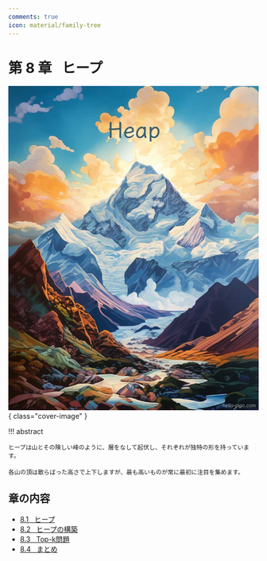 ```yaml
---
comments: true
icon: material/family-tree
---
```


# 第 8 章 &nbsp; ヒープ

![ヒープ](../assets/covers/chapter_heap.jpg){ class="cover-image" }

!!! abstract

    ヒープは山とその険しい峰のように、層をなして起伏し、それぞれが独特の形を持っています。

    各山の頂は散らばった高さで上下しますが、最も高いものが常に最初に注目を集めます。

## 章の内容

- [8.1 &nbsp; ヒープ](heap.md)
- [8.2 &nbsp; ヒープの構築](build_heap.md)
- [8.3 &nbsp; Top-k問題](top_k.md)
- [8.4 &nbsp; まとめ](summary.md)
